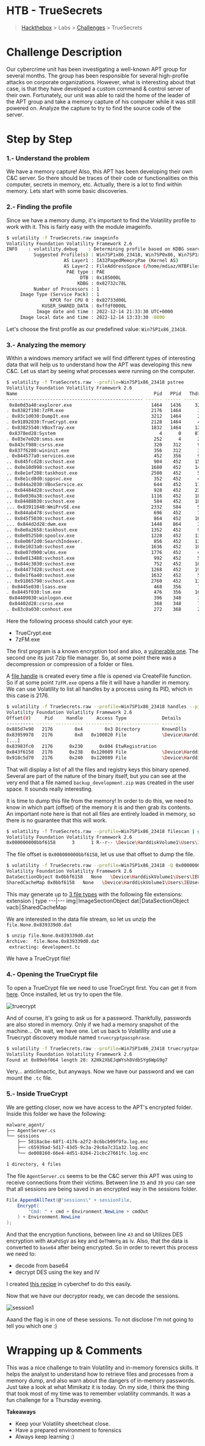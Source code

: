 # HTB - TrueSecrets
> [Hackthebox](https://app.hackthebox.com) > Labs > [Challenges](https://app.hackthebox.com/challenges) > TrueSecrets

# Challenge Description
Our cybercrime unit has been investigating a well-known APT group for several months. The group has been responsible for several high-profile attacks on corporate organizations. However, what is interesting about that case, is that they have developed a custom command & control server of their own. Fortunately, our unit was able to raid the home of the leader of the APT group and take a memory capture of his computer while it was still powered on. Analyze the capture to try to find the source code of the server.

# Step by Step

### 1.- Understand the problem
We have a memory capture! Also, this APT has been developing their own C&C server. So there should be traces of their code or functionalities on this computer, secrets in memory, etc. Actually, there is a lot to find within memory. Lets start with some basic discoveries.

### 2.- Finding the profile
Since we have a memory dump, it's important to find the Volatility profile to work with it. This is fairly easy with the module imageinfo.
```bash
$ volatility -f TrueSecrets.raw imageinfo
Volatility Foundation Volatility Framework 2.6
INFO    : volatility.debug    : Determining profile based on KDBG search...
          Suggested Profile(s) : Win7SP1x86_23418, Win7SP0x86, Win7SP1x86
                     AS Layer1 : IA32PagedMemoryPae (Kernel AS)
                     AS Layer2 : FileAddressSpace (/home/mdiaz/HTBFiles/TrueSecrets.raw)
                      PAE type : PAE
                           DTB : 0x185000L
                          KDBG : 0x82732c78L
          Number of Processors : 1
     Image Type (Service Pack) : 1
                KPCR for CPU 0 : 0x82733d00L
             KUSER_SHARED_DATA : 0xffdf0000L
           Image date and time : 2022-12-14 21:33:30 UTC+0000
     Image local date and time : 2022-12-14 13:33:30 -0800
```

Let's choose the first profile as our predefined value: `Win7SP1x86_23418`.

### 3.- Analyzing the memory
Within a windows memory artifact we will find different types of interesting data that will help us to understand how the APT was developing this new C&C. Let us start by seeing what processes were running on the computer.

```bash
$ volatility -f TrueSecrets.raw --profile=Win7SP1x86_23418 pstree
Volatility Foundation Volatility Framework 2.6
Name                                                  Pid   PPid   Thds   Hnds Time
-------------------------------------------------- ------ ------ ------ ------ ----
 0x8e0d3a40:explorer.exe                             1464   1436     32   1069 2022-12-14 21:08:22 UTC+0000
. 0x8382f198:7zFM.exe                                2176   1464      3    135 2022-12-14 21:22:44 UTC+0000
. 0x83c1d030:DumpIt.exe                              3212   1464      2     38 2022-12-14 21:33:28 UTC+0000
. 0x91892030:TrueCrypt.exe                           2128   1464      4    262 2022-12-14 21:08:31 UTC+0000
. 0x83825540:VBoxTray.exe                            1832   1464     12    140 2022-12-14 21:08:22 UTC+0000
 0x8378ed28:System                                      4      0     87    475 2022-12-15 06:08:19 UTC+0000
. 0x83e7e020:smss.exe                                 252      4      2     29 2022-12-15 06:08:19 UTC+0000
 0x843cf980:csrss.exe                                 320    312      9    375 2022-12-15 06:08:19 UTC+0000
 0x837f6280:wininit.exe                               356    312      3     79 2022-12-15 06:08:19 UTC+0000
. 0x844577a0:services.exe                             452    356      9    213 2022-12-15 06:08:19 UTC+0000
.. 0x845fcd28:svchost.exe                             904    452     15    311 2022-12-14 21:08:21 UTC+0000
.. 0x8e10d998:svchost.exe                            1680    452     14    224 2022-12-14 21:08:22 UTC+0000
.. 0x8e1ef208:taskhost.exe                           2580    452      5     86 2022-12-14 21:13:01 UTC+0000
.. 0x8e1cd8d0:sppsvc.exe                              352    452      4    144 2022-12-14 21:08:23 UTC+0000
.. 0x844a2030:VBoxService.ex                          644    452     11    116 2022-12-15 06:08:19 UTC+0000
.. 0x84484d28:svchost.exe                             928    452     23    956 2022-12-14 21:08:21 UTC+0000
.. 0x8e030a38:svchost.exe                            1116    452     18    398 2022-12-14 21:08:21 UTC+0000
.. 0x84488030:svchost.exe                             584    452     10    347 2022-12-15 06:08:19 UTC+0000
... 0x83911848:WmiPrvSE.exe                          2332    584      5    112 2022-12-14 21:12:23 UTC+0000
.. 0x844ab478:svchost.exe                             696    452      7    243 2022-12-14 21:08:21 UTC+0000
.. 0x845f5030:svchost.exe                             864    452     16    399 2022-12-14 21:08:21 UTC+0000
... 0x844d2d28:dwm.exe                               1448    864      3     69 2022-12-14 21:08:22 UTC+0000
.. 0x8e0a2658:taskhost.exe                           1352    452      9    223 2022-12-14 21:08:22 UTC+0000
.. 0x8e0525b0:spoolsv.exe                            1228    452     13    275 2022-12-14 21:08:21 UTC+0000
.. 0x8e06f2d0:SearchIndexer.                          856    452     13    626 2022-12-14 21:08:28 UTC+0000
.. 0x8e1023a0:svchost.exe                            1636    452     10    183 2022-12-14 21:08:22 UTC+0000
.. 0x8e07d900:wlms.exe                               1776    452      4     45 2022-12-14 21:08:22 UTC+0000
.. 0x8e013488:svchost.exe                             992    452      5    114 2022-12-14 21:08:21 UTC+0000
.. 0x844c3030:svchost.exe                             752    452     18    457 2022-12-14 21:08:21 UTC+0000
.. 0x84477d28:svchost.exe                            1268    452     19    337 2022-12-14 21:08:21 UTC+0000
.. 0x8e1f6a40:svchost.exe                            1632    452      5     91 2022-12-14 21:08:23 UTC+0000
.. 0x91865790:svchost.exe                            2760    452     13    362 2022-12-14 21:10:23 UTC+0000
. 0x8445e030:lsass.exe                                468    356      7    591 2022-12-15 06:08:19 UTC+0000
. 0x8445f030:lsm.exe                                  476    356     10    142 2022-12-15 06:08:19 UTC+0000
 0x84409030:winlogon.exe                              396    348      3    110 2022-12-15 06:08:19 UTC+0000
 0x84402d28:csrss.exe                                 368    348      7    203 2022-12-15 06:08:19 UTC+0000
. 0x83c0a030:conhost.exe                              272    368      2     34 2022-12-14 21:33:28 UTC+0000
```

Here the following process should catch your eye:
* TrueCrypt.exe 
* 7zFM.exe

The first program is a known encryption tool and also, a [vulnerable one](https://thehackernews.com/2015/09/truecrypt-encryption-software.html). The second one its just 7zip file manager. So, at some point there was a decompression or compression of a folder or files.

A [file handle](https://learn.microsoft.com/en-us/windows/win32/fileio/file-handles) is created every time a file is opened via CreateFile function. So if at some point `7zFM.exe` opens a file it will have a handler in memory. We can use Volatility to list all handles by a process using its PID, which in this case is 2176.

```bash
$ volatility -f TrueSecrets.raw --profile=Win7SP1x86_23418 handles --pid=2176
Volatility Foundation Volatility Framework 2.6
Offset(V)     Pid     Handle     Access Type             Details
---------- ------ ---------- ---------- ---------------- -------
0x885d7e90   2176        0x4        0x3 Directory        KnownDlls
0x83959978   2176        0x8   0x100020 File             \Device\HarddiskVolume1\Windows\System32
[...]
0x83983fc0   2176      0x230      0x804 EtwRegistration
0x843f6158   2176      0x238   0x120089 File             \Device\HarddiskVolume1\Users\IEUser\Documents\backup_development.zip
0x918c5d70   2176      0x240   0x120089 File             \Device\HarddiskVolume1\Windows\System32\en-US\user32.dll.mui
```
That will display a list of all the files and registry keys this binary opened. Several are part of the nature of the binary itself, but you can see at the very end that a file named `backup_development.zip` was created in the user space. It sounds really interesting.

It is time to dump this file from the memory! In order to do this, we need to know in which part (offset) of the memory it is and then grab its contents. An important note here is that not all files are entirely loaded in memory, so there is no guarantee that this will work.

```bash
$ volatility -f TrueSecrets.raw --profile=Win7SP1x86_23418 filescan | grep backup_development.zip
Volatility Foundation Volatility Framework 2.6
0x000000000bbf6158      3      1 R--r-- \Device\HarddiskVolume1\Users\IEUser\Documents\backup_development.zip
```

The file offset is `0x000000000bbf6158`, let us use that offset to dump the file.

```bash
$ volatility -f TrueSecrets.raw --profile=Win7SP1x86_23418 -Q 0x000000000bbf6158 dumpfiles -D .
Volatility Foundation Volatility Framework 2.6
DataSectionObject 0x0bbf6158   None   \Device\HarddiskVolume1\Users\IEUser\Documents\backup_development.zip
SharedCacheMap 0x0bbf6158   None   \Device\HarddiskVolume1\Users\IEUser\Documents\backup_development.zip
```

This may generate up to [3 file types](https://learn.microsoft.com/en-us/windows-hardware/drivers/ddi/wdm/ns-wdm-_section_object_pointers) with the following file extensions:
extension | type 
---|---
img | ImageSectionObject
dat | DataSectionObject
vacb | SharedCacheMap

We are interested in the data file stream, so let us unzip the `file.None.0x839339d0.dat`
```bash
$ unzip file.None.0x839339d0.dat
Archive:  file.None.0x839339d0.dat
 extracting: development.tc
```

We have a TrueCrypt file!

### 4.- Opening the TrueCrypt file
To open a TrueCrypt file we need to use TrueCrypt first. You can get it from [here](https://www.truecrypt71a.com/downloads/). Once installed, let us try to open the file.

![truecrypt](images/truecrypt.PNG)

And of course, it's going to ask us for a password. Thankfully, passwords are also stored in memory. Only if we had a memory snapshot of the machine... Oh wait, we have one. Let us back to Volatility and use a Truecrypt discovery module named `truecryptpassphrase`.

```bash
$ volatility -f TrueSecrets.raw --profile=Win7SP1x86_23418 truecryptpassphrase
Volatility Foundation Volatility Framework 2.6
Found at 0x89ebf064 length 28: X2Hk2XbEJqWYsh8VdbSYg6WpG9g7
```

Very... anticlimactic, but anyways. Now we have our password and we can mount the `.tc` file.

### 5.- Inside TrueCrypt
We are getting closer, now we have access to the APT's encrypted folder. Inside this folder we have the following:

```bash
malware_agent/
├── AgentServer.cs
└── sessions
    ├── 5818acbe-68f1-4176-a2f2-8c6bcb99f9fa.log.enc
    ├── c65939ad-5d17-43d5-9c3a-29c6a7c31a32.log.enc
    └── de008160-66e4-4d51-8264-21cbc27661fc.log.enc

1 directory, 4 files
```

The file `AgentServer.cs` seems to be the C&C server this APT was using to receive connections from their victims. Between line `35` and `39` you can see that all sessions are being saved in an encrypted way in the sessions folder.

```C#
File.AppendAllText(@"sessions\" + sessionFile,
    Encrypt(
        "Cmd: " + cmd + Environment.NewLine + cmdOut
    ) + Environment.NewLine
);
```

And that the encryption functions, between line `43` and `60` Utilizes DES encryption with `AKaPdSgV` as key and `QeThWmYq` as iv. Also, that the data is converted to `base64` after being encrypted. So in order to revert this process we need to:

* decode from base64
* decrypt DES using the key and IV

I created [this recipe](https://cyberchef.org/#recipe=From_Base64('A-Za-z0-9%2B/%3D',true,false)DES_Decrypt(%7B'option':'UTF8','string':'AKaPdSgV'%7D,%7B'option':'UTF8','string':'QeThWmYq'%7D,'CBC','Raw','Raw')) in cyberchef to do this easily.

Now that we have our decryptor ready, we can decode the sessions.

![session1](images/session1.PNG)

Aaand the flag is in one of these sessions. To not disclose I'm not going to tell you which one :)


# Wrapping up & Comments
This was a nice challenge to train Volatility and in-memory forensics skills. It helps the analyst to understand how to retrieve files and processes from a memory dump, and also warn about the dangers of in-memory passwords. Just take a look at what Mimikatz it is today. On my side, I think the thing that took most of my time was to remember volatility commands. It was a fun challenge for a Thursday evening.

**Takeaways**
* Keep your Volatility sheetcheat close.
* Have a prepared environment to forensics
* Always keep learning :)